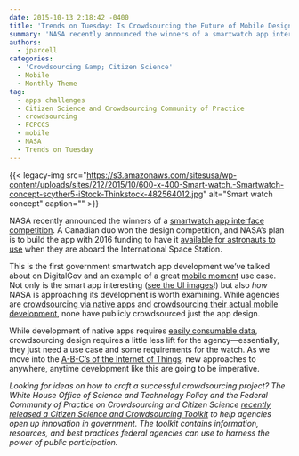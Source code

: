 ```yaml
---
date: 2015-10-13 2:18:42 -0400
title: 'Trends on Tuesday: Is Crowdsourcing the Future of Mobile Design and Development?'
summary: 'NASA recently announced the winners of a smartwatch app interface competition. A Canadian duo won the design competition, and NASA&rsquo;s plan is to build the app with 2016 funding to have it available for astronauts to use when they are aboard the International Space Station. This is the first government smartwatch app development we&rsquo;ve talked about'
authors:
  - jparcell
categories:
  - 'Crowdsourcing &amp; Citizen Science'
  - Mobile
  - Monthly Theme
tag:
  - apps challenges
  - Citizen Science and Crowdsourcing Community of Practice
  - crowdsourcing
  - FCPCCS
  - mobile
  - NASA
  - Trends on Tuesday
---
```


{{< legacy-img src="https://s3.amazonaws.com/sitesusa/wp-content/uploads/sites/212/2015/10/600-x-400-Smart-watch.-Smartwatch-concept-scyther5-iStock-Thinkstock-482564012.jpg" alt="Smart watch concept" caption="" >}} 

NASA recently announced the winners of a [smartwatch app interface competition](http://fedscoop.com/nasa-names-winner-in-smartwatch-app-design-contest). A Canadian duo won the design competition, and NASA’s plan is to build the app with 2016 funding to have it [available for astronauts to use](https://www.freelancer.com/contest/NASA-Challenge-Astronaut-Smartwatch-App-Interface-Design-261634.html) when they are aboard the International Space Station.

This is the first government smartwatch app development we’ve talked about on DigitalGov and an example of a great [mobile moment](https://www.WHATEVER/2015/10/07/is-your-agency-winning-its-mobile-moments/) use case. Not only is the smart app interesting ([see the UI images](https://www.freelancer.com/contest/NASA-Challenge-Astronaut-Smartwatch-App-Interface-Design-261634-byentry-6597765.html)!) but also _how_ NASA is approaching its development is worth examining. While agencies are [crowdsourcing via native apps](https://www.WHATEVER/2014/12/22/how-six-agencies-are-crowdsourcing-with-mobile-apps/) and [crowdsourcing their actual mobile development](https://www.WHATEVER/2015/08/13/nist-hosts-reference-data-challenge-to-create-mobile-apps/), none have publicly crowdsourced just the app design.

While development of native apps requires [easily consumable data](https://www.WHATEVER/2015/09/30/the-data-briefing-connecting-the-data-dots-nasas-nyspacetag-app/), crowdsourcing design requires a little less lift for the agency—essentially, they just need a use case and some requirements for the watch. As we move into the [A-B-C’s of the Internet of Things](https://www.WHATEVER/tag/internet-of-things/), new approaches to anywhere, anytime development like this are going to be imperative.

_Looking for ideas on how to craft a successful crowdsourcing project? The White House Office of Science and Technology Policy and the Federal Community of Practice on Crowdsourcing and Citizen Science [recently released a Citizen Science and Crowdsourcing Toolkit](https://www.WHATEVER/2015/09/30/how-ostp-crowdsourced-a-crowdsourcing-toolkit/) to help agencies open up innovation in government. The toolkit contains information, resources, and best practices federal agencies can use to harness the power of public participation._